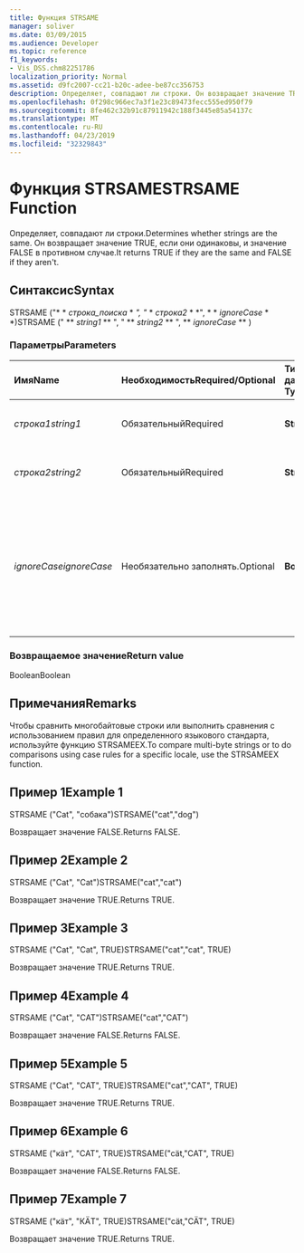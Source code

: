 ```yaml
---
title: Функция STRSAME
manager: soliver
ms.date: 03/09/2015
ms.audience: Developer
ms.topic: reference
f1_keywords:
- Vis_DSS.chm82251786
localization_priority: Normal
ms.assetid: d9fc2007-cc21-b20c-adee-be87cc356753
description: Определяет, совпадают ли строки. Он возвращает значение TRUE, если они одинаковы, и значение FALSE в противном случае.
ms.openlocfilehash: 0f298c966ec7a3f1e23c89473fecc555ed950f79
ms.sourcegitcommit: 8fe462c32b91c87911942c188f3445e85a54137c
ms.translationtype: MT
ms.contentlocale: ru-RU
ms.lasthandoff: 04/23/2019
ms.locfileid: "32329843"
---
```

# <a name="strsame-function"></a><span data-ttu-id="17389-104">Функция STRSAME</span><span class="sxs-lookup"><span data-stu-id="17389-104">STRSAME Function</span></span>

<span data-ttu-id="17389-105">Определяет, совпадают ли строки.</span><span class="sxs-lookup"><span data-stu-id="17389-105">Determines whether strings are the same.</span></span> <span data-ttu-id="17389-106">Он возвращает значение TRUE, если они одинаковы, и значение FALSE в противном случае.</span><span class="sxs-lookup"><span data-stu-id="17389-106">It returns TRUE if they are the same and FALSE if they aren't.</span></span> 
  
## <a name="syntax"></a><span data-ttu-id="17389-107">Синтаксис</span><span class="sxs-lookup"><span data-stu-id="17389-107">Syntax</span></span>

<span data-ttu-id="17389-108">STRSAME ("\* \* *строка_поиска* \* *", "* \* *строка2* \* \*", \* \* *ignoreCase* \* \*)</span><span class="sxs-lookup"><span data-stu-id="17389-108">STRSAME (" \*\* *string1* \*\* ", " \*\* *string2* \*\* ", \*\* *ignoreCase* \*\* )</span></span> 
  
### <a name="parameters"></a><span data-ttu-id="17389-109">Параметры</span><span class="sxs-lookup"><span data-stu-id="17389-109">Parameters</span></span>

|<span data-ttu-id="17389-110">**Имя**</span><span class="sxs-lookup"><span data-stu-id="17389-110">**Name**</span></span>|<span data-ttu-id="17389-111">**Необходимость**</span><span class="sxs-lookup"><span data-stu-id="17389-111">**Required/Optional**</span></span>|<span data-ttu-id="17389-112">**Тип данных**</span><span class="sxs-lookup"><span data-stu-id="17389-112">**Data Type**</span></span>|<span data-ttu-id="17389-113">**Описание**</span><span class="sxs-lookup"><span data-stu-id="17389-113">**Description**</span></span>|
|:-----|:-----|:-----|:-----|
| <span data-ttu-id="17389-114">_строка1_</span><span class="sxs-lookup"><span data-stu-id="17389-114">_string1_</span></span> <br/> |<span data-ttu-id="17389-115">Обязательный</span><span class="sxs-lookup"><span data-stu-id="17389-115">Required</span></span>  <br/> |<span data-ttu-id="17389-116">**String**</span><span class="sxs-lookup"><span data-stu-id="17389-116">**String**</span></span> <br/> |<span data-ttu-id="17389-117">Первая сравниваемая строка.</span><span class="sxs-lookup"><span data-stu-id="17389-117">The first string to compare.</span></span>  <br/> |
| <span data-ttu-id="17389-118">_строка2_</span><span class="sxs-lookup"><span data-stu-id="17389-118">_string2_</span></span> <br/> |<span data-ttu-id="17389-119">Обязательный</span><span class="sxs-lookup"><span data-stu-id="17389-119">Required</span></span>  <br/> |<span data-ttu-id="17389-120">**String**</span><span class="sxs-lookup"><span data-stu-id="17389-120">**String**</span></span> <br/> |<span data-ttu-id="17389-121">Вторая сравниваемая строка.</span><span class="sxs-lookup"><span data-stu-id="17389-121">The second string to compare.</span></span>  <br/> |
| <span data-ttu-id="17389-122">_ignoreCase_</span><span class="sxs-lookup"><span data-stu-id="17389-122">_ignoreCase_</span></span> <br/> |<span data-ttu-id="17389-123">Необязательно заполнять.</span><span class="sxs-lookup"><span data-stu-id="17389-123">Optional</span></span>  <br/> |<span data-ttu-id="17389-124">**Boolean**</span><span class="sxs-lookup"><span data-stu-id="17389-124">**Boolean**</span></span> <br/> |<span data-ttu-id="17389-125">ЗНАЧЕНИЕ TRUE, чтобы игнорировать регистр и значение FALSE, чтобы сравнить регистр.</span><span class="sxs-lookup"><span data-stu-id="17389-125">TRUE to ignore the case and FALSE to compare the case.</span></span> <span data-ttu-id="17389-126">Значение по умолчанию — FALSE.</span><span class="sxs-lookup"><span data-stu-id="17389-126">The default is FALSE.</span></span>  <br/> |
   
### <a name="return-value"></a><span data-ttu-id="17389-127">Возвращаемое значение</span><span class="sxs-lookup"><span data-stu-id="17389-127">Return value</span></span>

<span data-ttu-id="17389-128">Boolean</span><span class="sxs-lookup"><span data-stu-id="17389-128">Boolean</span></span>
  
## <a name="remarks"></a><span data-ttu-id="17389-129">Примечания</span><span class="sxs-lookup"><span data-stu-id="17389-129">Remarks</span></span>

<span data-ttu-id="17389-130">Чтобы сравнить многобайтовые строки или выполнить сравнения с использованием правил для определенного языкового стандарта, используйте функцию STRSAMEEX.</span><span class="sxs-lookup"><span data-stu-id="17389-130">To compare multi-byte strings or to do comparisons using case rules for a specific locale, use the STRSAMEEX function.</span></span>
  
## <a name="example-1"></a><span data-ttu-id="17389-131">Пример 1</span><span class="sxs-lookup"><span data-stu-id="17389-131">Example 1</span></span>

<span data-ttu-id="17389-132">STRSAME ("Cat", "собака")</span><span class="sxs-lookup"><span data-stu-id="17389-132">STRSAME("cat","dog")</span></span>
  
<span data-ttu-id="17389-133">Возвращает значение FALSE.</span><span class="sxs-lookup"><span data-stu-id="17389-133">Returns FALSE.</span></span>
  
## <a name="example-2"></a><span data-ttu-id="17389-134">Пример 2</span><span class="sxs-lookup"><span data-stu-id="17389-134">Example 2</span></span>

<span data-ttu-id="17389-135">STRSAME ("Cat", "Cat")</span><span class="sxs-lookup"><span data-stu-id="17389-135">STRSAME("cat","cat")</span></span>
  
<span data-ttu-id="17389-136">Возвращает значение TRUE.</span><span class="sxs-lookup"><span data-stu-id="17389-136">Returns TRUE.</span></span>
  
## <a name="example-3"></a><span data-ttu-id="17389-137">Пример 3</span><span class="sxs-lookup"><span data-stu-id="17389-137">Example 3</span></span>

<span data-ttu-id="17389-138">STRSAME ("Cat", "Cat", TRUE)</span><span class="sxs-lookup"><span data-stu-id="17389-138">STRSAME("cat","cat", TRUE)</span></span>
  
<span data-ttu-id="17389-139">Возвращает значение TRUE.</span><span class="sxs-lookup"><span data-stu-id="17389-139">Returns TRUE.</span></span>
  
## <a name="example-4"></a><span data-ttu-id="17389-140">Пример 4</span><span class="sxs-lookup"><span data-stu-id="17389-140">Example 4</span></span>

<span data-ttu-id="17389-141">STRSAME ("Cat", "CAT")</span><span class="sxs-lookup"><span data-stu-id="17389-141">STRSAME("cat","CAT")</span></span>
  
<span data-ttu-id="17389-142">Возвращает значение FALSE.</span><span class="sxs-lookup"><span data-stu-id="17389-142">Returns FALSE.</span></span>
  
## <a name="example-5"></a><span data-ttu-id="17389-143">Пример 5</span><span class="sxs-lookup"><span data-stu-id="17389-143">Example 5</span></span>

<span data-ttu-id="17389-144">STRSAME ("Cat", "CAT", TRUE)</span><span class="sxs-lookup"><span data-stu-id="17389-144">STRSAME("cat","CAT", TRUE)</span></span>
  
<span data-ttu-id="17389-145">Возвращает значение TRUE.</span><span class="sxs-lookup"><span data-stu-id="17389-145">Returns TRUE.</span></span>
  
## <a name="example-6"></a><span data-ttu-id="17389-146">Пример 6</span><span class="sxs-lookup"><span data-stu-id="17389-146">Example 6</span></span>

<span data-ttu-id="17389-147">STRSAME ("кäт", "CAT", TRUE)</span><span class="sxs-lookup"><span data-stu-id="17389-147">STRSAME("cät,"CAT", TRUE)</span></span>
  
<span data-ttu-id="17389-148">Возвращает значение FALSE.</span><span class="sxs-lookup"><span data-stu-id="17389-148">Returns FALSE.</span></span>
  
## <a name="example-7"></a><span data-ttu-id="17389-149">Пример 7</span><span class="sxs-lookup"><span data-stu-id="17389-149">Example 7</span></span>

<span data-ttu-id="17389-150">STRSAME ("кäт", "КÄТ", TRUE)</span><span class="sxs-lookup"><span data-stu-id="17389-150">STRSAME("cät,"CÄT", TRUE)</span></span>
  
<span data-ttu-id="17389-151">Возвращает значение TRUE.</span><span class="sxs-lookup"><span data-stu-id="17389-151">Returns TRUE.</span></span>
  

